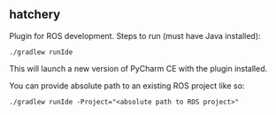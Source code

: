 ## hatchery

Plugin for ROS development. Steps to run (must have Java installed):

`./gradlew runIde`

This will launch a new version of PyCharm CE with the plugin installed.

You can provide absolute path to an existing ROS project like so:

`./gradlew runIde -Project="<absolute path to ROS project>"`